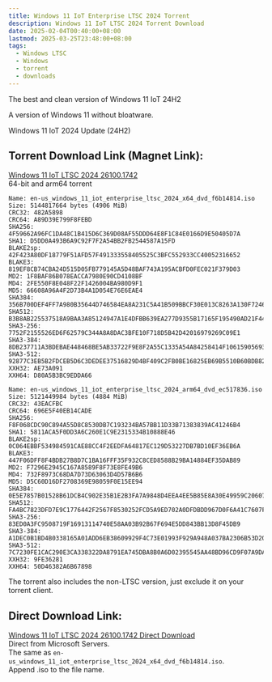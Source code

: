 ```yaml
---
title: Windows 11 IoT Enterprise LTSC 2024 Torrent
description: Windows 11 IoT LTSC 2024 Torrent Download
date: 2025-02-04T00:40:00+08:00
lastmod: 2025-03-25T23:48:00+08:00
tags:
  - Windows LTSC
  - Windows
  - torrent
  - downloads
---
```

The best and clean version of Windows 11 IoT 24H2

A version of Windows 11 without bloatware.

Windows 11 IoT 2024 Update (24H2)

## Torrent Download Link (Magnet Link):

[Windows 11 IoT LTSC 2024 26100.1742](magnet:?xt=urn:btih:c18e56288c3b7e8649f5018a128dff49e776e052)\
64-bit and arm64 torrent

```
Name: en-us_windows_11_iot_enterprise_ltsc_2024_x64_dvd_f6b14814.iso
Size: 5144817664 bytes (4906 MiB)
CRC32: 482A5898
CRC64: A89D39E799F8FEBD
SHA256: 4F59662A96FC1DA48C1B415D6C369D08AF55DDD64E8F1C84E0166D9E50405D7A
SHA1: D5DD0A493B6A9C92F7F2A54BB2FB2544587A15FD
BLAKE2sp: 42F423A80DF18779F51AFD57F491333558405525C3BFC552933CC40052316652
BLAKE3: 819EF8CB74CBA24D515D05FB779145A5D48BAF743A195ACBFD0FEC021F379D03
MD2: 1F8BAF86B078EACCA7980E90CD4108BF
MD4: 2FE550F8E048F22F1426004BA980D9F1
MD5: 66608A96A4F2D73B4A1D054E76E6EAE4
SHA384: 356B700DEF4FF7A980B35644D746584EA8A231C5A41B509BBCF30E013C8263A130F724660FB2861FE127A5F3DB956D50
SHA512: B3B8AB225537518A9BAA3A85124947A1E4DFBB639EA277D9355B17165F195490AD21F44E9B72778AC2A41BC6561A18ED599BB72F6F3648E0CB110B9E1A35BDB9
SHA3-256: 7752F2155526ED6F62579C344A8A8DAC3BFE10F718D5B42D42016979269C09E1
SHA3-384: 8DB237711A3BDEBAE448468BE5AB33722F9E8F2A55C1335A54A84258414F10615905693C23C283C43C5E57A8665AE9C2
SHA3-512: 92877C3EB5B2FDCEB5D6C3DEDEE37516829D4BF409C2FB0BE16825EB69B5510B60BDB828FF11B10BF93C383027CE71C8CDB413765EB6FABD50DB2009B12FFEEC
XXH32: AE73A091
XXH64: D80A5B3BC9EDDA66
```

```
Name: en-us_windows_11_iot_enterprise_ltsc_2024_arm64_dvd_ec517836.iso
Size: 5121449984 bytes (4884 MiB)
CRC32: 43EACFBC
CRC64: 696E5F40EB14CADE
SHA256: F8F068CDC90C894A55D8C8530DB7C193234BA57BB11D33B71383839AC41246B4
SHA1: 5811ACA5F0DD3A6C260E1C9E2315334B10888E46
BLAKE2sp: 0C064EBBF534984591CAE88CC4F2EEDFA64817EC129D53227DB7BD10EF36EB6A
BLAKE3: 447F06DFF8F4BDB27B8D7C1BA16FFF35F932C8CED8588B29BA14884EF35DAB89
MD2: F7296E2945C167A8589F8F73E8FE49B6
MD4: 732F8973C68DA7D73D63063D4D57B6B6
MD5: D5C60D16DF2708369E98059F0E15EE94
SHA384: 0E5E7857B01528B61DCB4C902E35B1E2B3FA7A9848D4EEA4EE5B85E8A30E49959C2060747E2C8D1EBB75ED8B512E2507
SHA512: FA4BC7823DFD7E9C1776442F2567F8530252FCD5A9ED702A0DFDBDD967D0F6A41C7607F03A154411B8D77D297114946259F403304260F6DE94123120D233201D
SHA3-256: 83ED0A3FC9508719F16913114740E58AA03B92B67F694E5DD843BB13D8F45DB9
SHA3-384: A1DEC0B1BD4B0338165A01ADD6EB38609929F4C73E01993F929A948A037BA2306B53D20ED1C9A155B723C7D70FC37EFF
SHA3-512: 7C7230FE1CAC290E3CA338322DA8791EA745DBA8B0A6D02395545AA48BD96CD9F07A9DAAAD1F5D31BD924C2672149E7EDD314BA245E01E9A7999F3FB10274A07
XXH32: 9FE36281
XXH64: 50D46382A6B67898
```

The torrent also includes the non-LTSC version, just exclude it on your torrent client.

## Direct Download Link:

[Windows 11 IoT LTSC 2024 26100.1742 Direct Download](https://oemsoc.download.prss.microsoft.com/dbazure/X23-81951_26100.1742.240906-0331.ge_release_svc_refresh_CLIENT_ENTERPRISES_OEM_x64FRE_en-us.iso_640de540-87c4-427f-be87-e6d53a3a60b4?t=2c3b664b-b119-4088-9db1-ccff72c6d22e&P1=102816950270&P2=601&P3=2&P4=OC448onxqdmdUsBUApAiE8pj1FZ%2bEPTU3%2bC6Quq29MVwMyyDUtR%2fsbiy7RdVoZOHaZRndvzeOOnIwJZ2x3%2bmP6YK9cjJSP41Lvs0SulF4SVyL5C0DdDmiWqh2QW%2bcDPj2Xp%2bMrI9NOeElSBS5kkOWP8Eiyf2VkkQFM3g5vIk3HJVvu5sWo6pFKpFv4lML%2bHaIiTSuwbPMs5xwEQTfScuTKfigNlUZPdHRMp1B3uKLgIA3r0IbRpZgHYMXEwXQ%2fSLMdDNQthpqQvz1PThVkx7ObD55CXgt0GNSAWRfjdURWb8ywWk1gT7ozAgpP%2fKNm56U5nh33WZSuMZIuO1SBM2vw%3d%3d)\
Direct from Microsoft Servers.\
The same as `en-us_windows_11_iot_enterprise_ltsc_2024_x64_dvd_f6b14814.iso`.\
Append .iso to the file name.